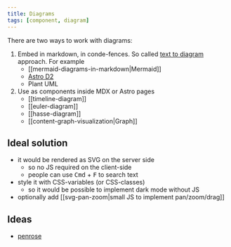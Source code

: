 ```yaml
---
title: Diagrams
tags: [component, diagram]
---
```


There are two ways to work with diagrams:

1. Embed in markdown, in conde-fences. So called [text to diagram](https://stereobooster.com/posts/text-to-diagram/) approach. For example
   - [[mermaid-diagrams-in-markdown|Mermaid]]
   - [Astro D2](https://astro-d2.vercel.app/)
   - Plant UML
2. Use as components inside MDX or Astro pages
   - [[timeline-diagram]]
   - [[euler-diagram]]
   - [[hasse-diagram]]
   - [[content-graph-visualization|Graph]]

## Ideal solution

- it would be rendered as SVG on the server side
  - so no JS required on the client-side
  - people can use <kbd>Cmd</kbd> + <kbd>F</kbd> to search text
- style it with CSS-variables (or CSS-classes)
  - so it would be possible to implement dark mode without JS
- optionally add [[svg-pan-zoom|small JS to implement pan/zoom/drag]] 

## Ideas

- [penrose](https://github.com/penrose/penrose)
